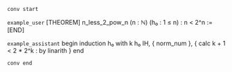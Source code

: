 `conv start`

`example_user`
[THEOREM] n_less_2_pow_n
  (n : ℕ)
  (h₀ : 1 ≤ n) :
  n < 2^n :=
[END]

`example_assistant`
begin
  induction h₀ with k h₀ IH,
  { norm_num },
  {
    calc k + 1 < 2 * 2^k : by linarith
  }
end

`conv end`